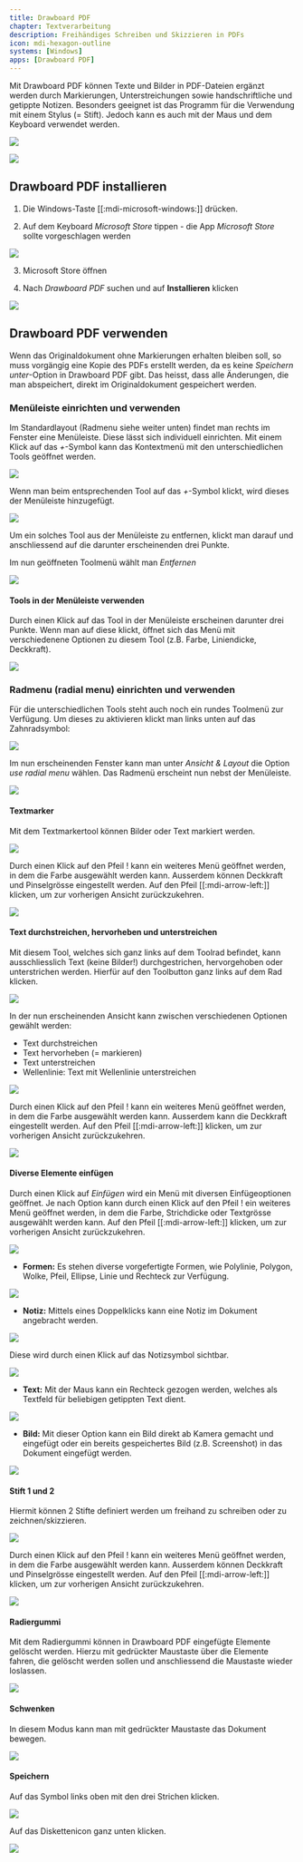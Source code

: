 ```yaml
---
title: Drawboard PDF
chapter: Textverarbeitung
description: Freihändiges Schreiben und Skizzieren in PDFs
icon: mdi-hexagon-outline
systems: [Windows]
apps: [Drawboard PDF]
---
```





Mit Drawboard PDF können Texte und Bilder in PDF-Dateien ergänzt werden durch Markierungen, Unterstreichungen sowie handschriftliche und getippte Notizen. Besonders geeignet ist das Programm für die Verwendung mit einem Stylus (= Stift). Jedoch kann es auch mit der Maus und dem Keyboard verwendet werden. 


![](./images/stylus.png)


![](./images/drawboard19.png)


## Drawboard PDF installieren


1. Die Windows-Taste [[:mdi-microsoft-windows:]] drücken.

2. Auf dem Keyboard _Microsoft Store_ tippen - die App _Microsoft Store_ sollte vorgeschlagen werden

![](./images/drawboard01.png)

3. Microsoft Store öffnen

4. Nach _Drawboard PDF_ suchen und auf __Installieren__ klicken

![](./images/drawboard02.png)

## Drawboard PDF verwenden

Wenn das Originaldokument ohne Markierungen erhalten bleiben soll, so muss vorgängig eine Kopie des PDFs erstellt werden, da es keine _Speichern unter_-Option in Drawboard PDF gibt. Das heisst, dass alle Änderungen, die man abspeichert, direkt im Originaldokument gespeichert werden.

### Menüleiste einrichten und verwenden

Im Standardlayout (Radmenu siehe weiter unten) findet man rechts im Fenster eine Menüleiste. Diese lässt sich individuell einrichten. Mit einem Klick auf das _+_-Symbol kann das Kontextmenü mit den unterschiedlichen Tools geöffnet werden. 

![](./images/drawboard27.png)

Wenn man beim entsprechenden Tool auf das _+_-Symbol klickt, wird dieses der Menüleiste hinzugefügt.

![](./images/drawboard22.png)

Um ein solches Tool aus der Menüleiste zu entfernen, klickt man darauf und anschliessend auf die darunter erscheinenden drei Punkte.

Im nun geöffneten Toolmenü wählt man _Entfernen_

![](./images/drawboard28.png)

#### Tools in der Menüleiste verwenden


Durch einen Klick auf das Tool in der Menüleiste erscheinen darunter drei Punkte. Wenn man auf diese klickt, öffnet sich das Menü mit verschiedenene Optionen zu diesem Tool (z.B. Farbe, Liniendicke, Deckkraft).

![](./images/drawboard23.png)

### Radmenu (radial menu) einrichten und verwenden

Für die unterschiedlichen Tools steht auch noch ein rundes Toolmenü zur Verfügung. Um dieses zu aktivieren klickt man links unten auf das Zahnradsymbol:

![](./images/drawboard24.png)

Im nun erscheinenden Fenster kann man unter _Ansicht & Layout_ die Option _use radial menu_ wählen. Das Radmenü erscheint nun nebst der Menüleiste.



![](./images/drawboard26.png)


#### Textmarker

Mit dem Textmarkertool können Bilder oder Text markiert werden.

![](./images/drawboard03.png)

Durch einen Klick auf den Pfeil ! kann ein weiteres Menü geöffnet werden, in dem die Farbe ausgewählt werden kann. Ausserdem können Deckkraft und Pinselgrösse eingestellt werden. Auf den Pfeil [[:mdi-arrow-left:]] klicken, um zur vorherigen Ansicht zurückzukehren.

![](./images/drawboard05.png)

#### Text durchstreichen, hervorheben und unterstreichen

Mit diesem Tool, welches sich ganz links auf dem Toolrad befindet, kann ausschliesslich Text (keine Bilder!) durchgestrichen, hervorgehoben oder unterstrichen werden. Hierfür auf den Toolbutton ganz links auf dem Rad klicken.

![](./images/drawboard06.png)

In der nun erscheinenden Ansicht kann zwischen verschiedenen Optionen gewählt werden:

- Text durchstreichen
- Text hervorheben (= markieren)
- Text unterstreichen
- Wellenlinie: Text mit Wellenlinie unterstreichen

![](./images/drawboard07.png)

Durch einen Klick auf den Pfeil ! kann ein weiteres Menü geöffnet werden, in dem die Farbe ausgewählt werden kann. Ausserdem kann die Deckkraft eingestellt werden. Auf den Pfeil [[:mdi-arrow-left:]] klicken, um zur vorherigen Ansicht zurückzukehren.

![](./images/drawboard08.png)

#### Diverse Elemente einfügen

Durch einen Klick auf _Einfügen_ wird ein Menü mit diversen Einfügeoptionen geöffnet. Je nach Option kann durch einen Klick auf den Pfeil ! ein weiteres Menü geöffnet werden, in dem die Farbe, Strichdicke oder Textgrösse ausgewählt werden kann. Auf den Pfeil [[:mdi-arrow-left:]] klicken, um zur vorherigen Ansicht zurückzukehren.


![](./images/drawboard09.png)

- **Formen:** Es stehen diverse vorgefertigte Formen, wie Polylinie, Polygon, Wolke, Pfeil, Ellipse, Linie und Rechteck zur Verfügung.

![](./images/drawboard10.png)

- **Notiz:** Mittels eines Doppelklicks kann eine Notiz im Dokument angebracht werden. 

![](./images/drawboard11.png)

Diese wird durch einen Klick auf das Notizsymbol sichtbar.

![](./images/drawboard12.png)

- **Text:** Mit der Maus kann ein Rechteck gezogen werden, welches als Textfeld für beliebigen getippten Text dient.

![](./images/drawboard13.png)

- **Bild:** Mit dieser Option kann ein Bild direkt ab Kamera gemacht und eingefügt oder ein bereits gespeichertes Bild (z.B. Screenshot) in das Dokument eingefügt werden. 

![](./images/drawboard20.png)
#### Stift 1 und 2

Hiermit können 2 Stifte definiert werden um freihand zu schreiben oder zu zeichnen/skizzieren.

![](./images/drawboard14.png)

Durch einen Klick auf den Pfeil ! kann ein weiteres Menü geöffnet werden, in dem die Farbe ausgewählt werden kann. Ausserdem können Deckkraft und Pinselgrösse eingestellt werden. Auf den Pfeil [[:mdi-arrow-left:]] klicken, um zur vorherigen Ansicht zurückzukehren.

![](./images/drawboard05.png)

#### Radiergummi

Mit dem Radiergummi können in Drawboard PDF eingefügte Elemente gelöscht werden. Hierzu mit gedrückter Maustaste über die Elemente fahren, die gelöscht werden sollen und anschliessend die Maustaste wieder loslassen. 

![](./images/drawboard15.png)


#### Schwenken

In diesem Modus kann man mit gedrückter Maustaste das Dokument bewegen. 

![](./images/drawboard16.png)

#### Speichern

Auf das Symbol links oben mit den drei Strichen klicken.

![](./images/drawboard17.png)

Auf das Diskettenicon ganz unten klicken.

![](./images/drawboard18.png)